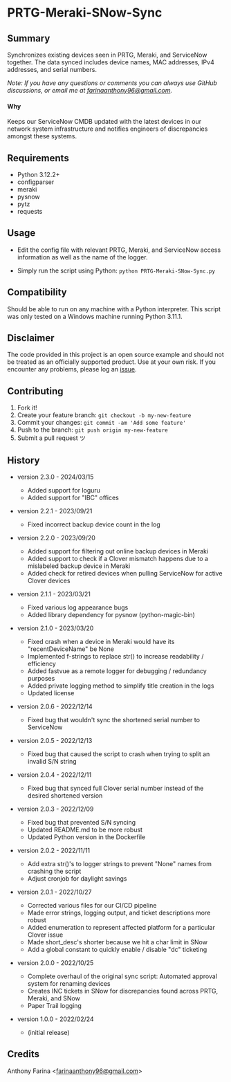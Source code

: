 # PRTG-Meraki-SNow-Sync

## Summary
Synchronizes existing devices seen in PRTG, Meraki, and ServiceNow together. The data synced includes device names, MAC addresses, IPv4 addresses, and serial numbers.

_Note: If you have any questions or comments you can always use GitHub
discussions, or email me at farinaanthony96@gmail.com._

#### Why
Keeps our ServiceNow CMDB updated with the latest devices in our network system infrastructure
and notifies engineers of discrepancies amongst these systems.

## Requirements
- Python 3.12.2+
- configparser
- meraki
- pysnow
- pytz
- requests

## Usage
- Edit the config file with relevant PRTG, Meraki, and ServiceNow access 
  information as well as the name of the logger.

- Simply run the script using Python:
  `python PRTG-Meraki-SNow-Sync.py`

## Compatibility
Should be able to run on any machine with a Python interpreter. This script
was only tested on a Windows machine running Python 3.11.1.

## Disclaimer
The code provided in this project is an open source example and should not
be treated as an officially supported product. Use at your own risk. If you
encounter any problems, please log an
[issue](https://github.com/CC-Digital-Innovation/PRTG-Meraki-SNow-Sync/issues).

## Contributing
1. Fork it!
2. Create your feature branch: `git checkout -b my-new-feature`
3. Commit your changes: `git commit -am 'Add some feature'`
4. Push to the branch: `git push origin my-new-feature`
5. Submit a pull request ツ

## History
-  version 2.3.0 - 2024/03/15
    - Added support for loguru
    - Added support for "IBC" offices


-  version 2.2.1 - 2023/09/21
    - Fixed incorrect backup device count in the log


-  version 2.2.0 - 2023/09/20
    - Added support for filtering out online backup devices in Meraki
    - Added support to check if a Clover mismatch happens due to a
      mislabeled backup device in Meraki
    - Added check for retired devices when pulling ServiceNow for
      active Clover devices


-  version 2.1.1 - 2023/03/21
    - Fixed various log appearance bugs
    - Added library dependency for pysnow (python-magic-bin)


-  version 2.1.0 - 2023/03/20
    - Fixed crash when a device in Meraki would have its "recentDeviceName" 
      be None
    - Implemented f-strings to replace str() to increase readability / 
      efficiency
    - Added fastvue as a remote logger for debugging / redundancy purposes
    - Added private logging method to simplify title creation in the logs
    - Updated license


-  version 2.0.6 - 2022/12/14
    - Fixed bug that wouldn't sync the shortened serial number to ServiceNow


-  version 2.0.5 - 2022/12/13
    - Fixed bug that caused the script to crash when trying to split an
      invalid S/N string


-  version 2.0.4 - 2022/12/11
    - Fixed bug that synced full Clover serial number instead of the
      desired shortened version


-  version 2.0.3 - 2022/12/09
    - Fixed bug that prevented S/N syncing
    - Updated README.md to be more robust
    - Updated Python version in the Dockerfile


-  version 2.0.2 - 2022/11/11
    - Add extra str()'s to logger strings to prevent "None" names from crashing the script
    - Adjust cronjob for daylight savings


-  version 2.0.1 - 2022/10/27
    - Corrected various files for our CI/CD pipeline
    - Made error strings, logging output, and ticket descriptions more robust
    - Added enumeration to represent affected platform for a particular Clover issue
    - Made short_desc's shorter because we hit a char limit in SNow
    - Add a global constant to quickly enable / disable "dc" ticketing


-  version 2.0.0 - 2022/10/25
    - Complete overhaul of the original sync script: Automated approval system for renaming devices
    - Creates INC tickets in SNow for discrepancies found across PRTG, Meraki, and SNow
    - Paper Trail logging


-  version 1.0.0 - 2022/02/24
    - (initial release)

## Credits
Anthony Farina <<farinaanthony96@gmail.com>>
